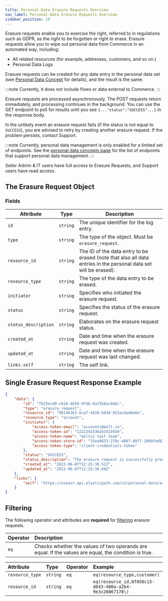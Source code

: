 ```yaml
---
title: Personal-Data Erasure Requests Overview
nav_label: Personal-Data Erasure Requests Overview
sidebar_position: 10
---
```


Erasure requests enable you to exercise the right, referred to in regulations such as GDPR, as the right to be forgotten or right to erase.
Erasure requests allow you to wipe out personal data from Commerce in an automated way, including:

* All related resources (for example, addresses, customers, and so on.)
* Personal Data Logs

Erasure requests can be created for any data entry in the personal data set (see [Personal Data Concept](/docs/personal-data) for details), and the result is the same.

:::note
Currently, it does not include flows or data external to Commerce.
:::

Erasure requests are processed asynchronously. The POST requests return immediately, and processing continues in the background. You can use the GET endpoint to poll for results until you see `{..."status":"SUCCESS"...}` in the response body.

In the unlikely event an erasure request fails (if the status is not equal to `SUCCESS`), you are advised to retry by creating another erasure request. If the problem persists, contact Support.

:::note
Currently, personal data management is only enabled for a limited set of endpoints. See the [personal data concepts page](/docs/personal-data) for the list of endpoints that support personal data management.
:::

Seller Admin & IT users have full access to Erasure Requests, and Support users have read access.

## The Erasure Request Object

### Fields

| Attribute            | Type | Description                                                                                                      |
|----------------------|--- |------------------------------------------------------------------------------------------------------------------|
| `id`                 | `string` | The unique identifier for the log entry.                                                                         |
| `type`               | `string` | The type of the object. Must be `erasure_request`.                                                               |
| `resource_id`        | `string` | The ID of the data entry to be erased (note that also all data entries in the personal data set will be erased). |
| `resource_type`      | `string` | The type of the data entry to be erased.                                                                         |
| `initiator`          | `string` | Specifies who initiated the erasure request.  |
| `status`             | `string` | Specifies the status of the erasure request.                                                                     |
| `status_description` | `string` | Elaborates on the erasure request status.                                                                        |
| `created_at`         | `string` | Date and time when the erasure request was created.                                                              |
| `updated_at`         | `string` | Date and time when the erasure request was last changed.                                                         |
| `links.self`         | `string` | The self link.                                                                                                   |

## Single Erasure Request Response Example

```json
{
    "data": {
        "id": "fb25ecd9-c610-4659-97d6-0a7550ac0ddc",
        "type": "erasure_request",
        "resource_id": "98140362-6caf-4829-b93d-953ac6adbe6e",
        "resource_type": "account",
        "initiator": {
            "access-token-email": "accounts@molt.in",
            "access-token-id": "1222341536243515939",
            "access-token-name": "moltin test team",
            "access-token-store-id": "15ea9633-278c-4807-80f7-2009fed63c7e",
            "access-token-type": "client-credentials-token"
        },
        "status": "SUCCESS",
        "status_description": "The erasure request is successfully processed",
        "created_at": "2022-06-07T12:25:38.52Z",
        "updated_at": "2022-06-07T12:25:38.69Z"
    },
    "links": {
        "self": "https://useast.api.elasticpath.com/v2/personal-data/erasure-requests/fb25ecd9-c610-4659-97d6-0a7550ac0ddc"
    }
}
```

## Filtering

The following operator and attributes are **required** for [filtering](/guides/Getting-Started/filtering) erasure requests.

| Operator | Description                                                                                          |
|:---------|:-----------------------------------------------------------------------------------------------------|
| `eq`     | Checks whether the values of two operands are equal. If the values are equal, the condition is true. |

| Attribute       | Type | Operator | Example                                                 |
|:----------------| :--- | :--- |:--------------------------------------------------------|
| `resource_type` | `string` | `eq`  | `eq(resource_type,customer)`                            |
| `resource_id`   | `string` | `eq`  | `eq(resource_id,0f850c15-d643-480a-a2b4-9e3c26067178\)` |
